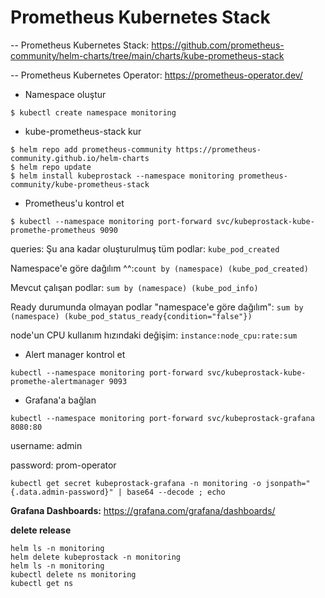 # Prometheus Kubernetes Stack

-- Prometheus Kubernetes Stack: https://github.com/prometheus-community/helm-charts/tree/main/charts/kube-prometheus-stack

-- Prometheus Kubernetes Operator: https://prometheus-operator.dev/

* Namespace oluştur

```
$ kubectl create namespace monitoring
```

* kube-prometheus-stack kur

```
$ helm repo add prometheus-community https://prometheus-community.github.io/helm-charts
$ helm repo update
$ helm install kubeprostack --namespace monitoring prometheus-community/kube-prometheus-stack
```

* Prometheus'u kontrol et

```
$ kubectl --namespace monitoring port-forward svc/kubeprostack-kube-promethe-prometheus 9090
```

queries:
Şu ana kadar oluşturulmuş tüm podlar: ```kube_pod_created```

Namespace'e göre dağılım ^^:```count by (namespace) (kube_pod_created)```

Mevcut çalışan podlar: ```sum by (namespace) (kube_pod_info)```

Ready durumunda olmayan podlar "namespace'e göre dağılım": ```sum by (namespace) (kube_pod_status_ready{condition="false"})```

node'un CPU kullanım hızındaki değişim: ```instance:node_cpu:rate:sum```

* Alert manager kontrol et

```
kubectl --namespace monitoring port-forward svc/kubeprostack-kube-promethe-alertmanager 9093   
```

* Grafana'a bağlan

```
kubectl --namespace monitoring port-forward svc/kubeprostack-grafana 8080:80
```
username: admin

password: prom-operator

```
kubectl get secret kubeprostack-grafana -n monitoring -o jsonpath="{.data.admin-password}" | base64 --decode ; echo  
```

**Grafana Dashboards:** https://grafana.com/grafana/dashboards/ 


**delete release**

```
helm ls -n monitoring
helm delete kubeprostack -n monitoring
helm ls -n monitoring
kubectl delete ns monitoring
kubectl get ns
```